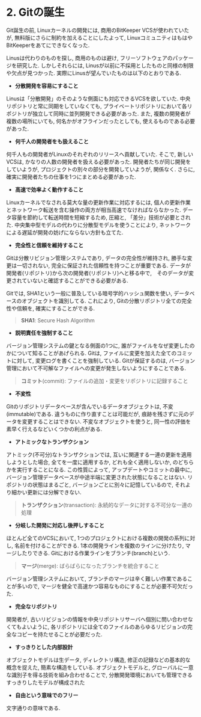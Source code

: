 # **2. Gitの誕生**

Git誕生の前, Linuxカーネルの開発には, 商用のBitKeeper VCSが使われていたが, 無料版にさらに制約を加えることにしたよって, LinuxコミュニティはもはやBitKeeperをあてにできなくなった.

Linusは代わりのものを探し, 商用のものは避け, フリーソフトウェアのパッケージを研究した. しかしそれらには, Linusが以前に不採用としたものと同様の制限や欠点が見つかった. 実際にLinusが望んでいたものは以下のとおりである.

- **分散開発を容易にすること**

Linusは「分散開発」のそのような側面にも対応できるVCSを欲していた. 中央リポジトリと常に同期をしていなくても, プライベートリポジトリにおいて各リポジトリが独立して同時に並列開発できる必要があった. また, 複数の開発者が複数の場所にいても, 何名かがオフラインだったとしても, 使えるものである必要があった.

- **何千人の開発者をも扱えること**

何千人もの開発者がLinuxのそれぞれのリリースへ貢献していた. そこで, 新しいVCSは, かなりの人数の開発者を扱える必要があった. 開発者たちが同じ開発をしていようが, プロジェクトの別々の部分を開発していようが, 関係なく. さらに, 確実に開発者たちの仕事を1つにまとめる必要があった.

- **高速で効率よく動作すること**

Linuxカーネルでなされる莫大な量の更新作業に対応するには, 個人の更新作業とネットワーク転送を含む操作の両方が相当高速でなければならなかった. データ容量を節約して転送時間を短縮するため, 圧縮と, 「差分」技術が必要とされた. 中央集中型モデルの代わりに分散型モデルを使うことにより, ネットワークによる遅延が開発の妨げにならない方針も立てた.

- **完全性と信頼を維持すること**

Gitは分散リビジョン管理システムであり, データの完全性が維持され, 勝手な変更は一切されない, 完全に保証された信頼性を持つことが重要である. データが開発者(リポジトリ)から次の開発者(リポジトリ)へと移る中で,　そのデータが変更されていないと確認することができる必要がある.

Gitでは, SHA1という一般に普及している暗号学的ハッシュ関数を使い, データベースのオブジェクトを識別してる. これにより, Gitの分散リポジトリ全ての完全性や信頼を, 確実にすることができる.

> **SHA1**: Secure Hash Algorithm

- **説明責任を強制すること**

バージョン管理システムの鍵となる側面の1つに, 誰がファイルをなぜ変更したのかについて知ることがあげられる. Gitは, ファイルに変更を加えた全てのコミットに対して, 変更ログを書くことを強制している. Gitが保証するのは, バージョン管理において不可解なファイルへの変更が発生しないようにすることである.

> **コミット**(commit): ファイルの追加・変更をリポジトリに記録すること

- **不変性**

Gitのリポジトリデータベースが含んでいるデータオブジェクトは, 不変(immutable)である. 違うものに作り直すことは可能だが, 痕跡を残さずに元のデータを変更することはできない. 不変なオブジェクトを使うと, 同一性の評価を素早く行えるなどいくつかの利点がある.

- **アトミックなトランザクション**

アトミック(不可分)なトランザクションでは, 互いに関連する一連の更新を適用しようとした場合, 全てを一度に適用するか, どれも全く適用しないか, のどちらかを実行することになる. この性質によって, アップデートやコミットの最中に, バージョン管理データベースが中途半端に変更された状態になることはない. リポジトリの状態はまるごと, バージョンごとに別々に記憶しているので, それより細かい更新には分解できない.

> **トランザクション**(transaction): 永続的なデータに対する不可分な一連の処理

- **分岐した開発に対応し後押しすること**

ほとんど全てのVCSにおいて, 1つのプロジェクトにおける複数の開発の系列に対し, 名前を付けることができる. 1本の開発ラインを複数のラインに分けたり, マージしたりできる. Gitにおける作業ラインをブランチ(branch)という.

> **マージ**(merge): ばらばらになったブランチを統合すること

バージョン管理システムにおいて, ブランチのマージは辛く難しい作業であることが多いので, マージを健全で高速かつ容易なものにすることが必要不可欠だった.

- **完全なリポジトリ**

開発者が, 古いリビジョンの情報を中央リポジトリサーバへ個別に問い合わせなくてもよいように, 各リポジトリには全てのファイルのあらゆるリビジョンの完全なコピーを持たせることが必要だった.

- **すっきりとした内部設計**

オブジェクトモデルは生データ, ディレクトリ構造, 修正の記録などの基本的な概念を捉えた, 簡素な構造をしている. オブジェクトモデルと, グローバルに一意な識別子を得る技術を組み合わせることで, 分散開発環境においても管理できるすっきりしたモデルが構成された

- **自由という意味でのフリー**

文字通りの意味である.
